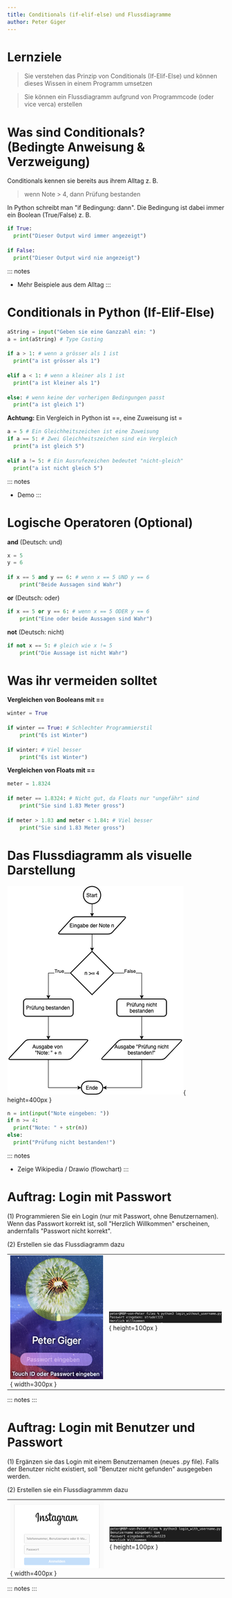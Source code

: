 ```yaml
---
title: Conditionals (if-elif-else) und Flussdiagramme
author: Peter Giger
---
```


# Lernziele <i class="fas fa-bullseye"></i>

> Sie verstehen das Prinzip von Conditionals (If-Elif-Else) und können dieses Wissen in einem Programm umsetzen

> Sie können ein Flussdiagramm aufgrund von Programmcode (oder vice verca) erstellen

# Was sind Conditionals? <i class="fas fa-code-branch"></i><br> (Bedingte Anweisung & Verzweigung)

Conditionals kennen sie bereits aus ihrem Alltag z. B. 

> wenn Note > 4, dann Prüfung bestanden

In Python schreibt man "if Bedingung: dann". Die Bedingung ist dabei immer ein Boolean (True/False) z. B.

```python
if True:
  print("Dieser Output wird immer angezeigt")

if False:
  print("Dieser Output wird nie angezeigt")
```

::: notes
- Mehr Beispiele aus dem Alltag
:::


# Conditionals in Python (If-Elif-Else) <i class="fas fa-code-branch"></i>

```python
aString = input("Geben sie eine Ganzzahl ein: ")
a = int(aString) # Type Casting

if a > 1: # wenn a grösser als 1 ist
  print("a ist grösser als 1")

elif a < 1: # wenn a kleiner als 1 ist
  print("a ist kleiner als 1")

else: # wenn keine der vorherigen Bedingungen passt
  print("a ist gleich 1")
```

**Achtung:** Ein Vergleich in Python ist ==, eine Zuweisung ist =

```python
a = 5 # Ein Gleichheitszeichen ist eine Zuweisung
if a == 5: # Zwei Gleichheitszeichen sind ein Vergleich
  print("a ist gleich 5")

elif a != 5: # Ein Ausrufezeichen bedeutet "nicht-gleich"
  print("a ist nicht gleich 5")
```

::: notes
- Demo
:::


# Logische Operatoren (Optional) <i class="fas fa-equals"></i>


**and** (Deutsch: und)

```python
x = 5
y = 6

if x == 5 and y == 6: # wenn x == 5 UND y == 6
	print("Beide Aussagen sind Wahr")
```

**or** (Deutsch: oder)

```python
if x == 5 or y == 6: # wenn x == 5 ODER y == 6
	print("Eine oder beide Aussagen sind Wahr")
```

**not** (Deutsch: nicht)

```python
if not x == 5: # gleich wie x != 5
	print("Die Aussage ist nicht Wahr")
```


# Was ihr vermeiden solltet <i class="fas fa-exclamation"></i>

**Vergleichen von Booleans mit ==**

```python
winter = True

if winter == True: # Schlechter Programmierstil
	print("Es ist Winter")

if winter: # Viel besser
	print("Es ist Winter")
```

**Vergleichen von Floats mit ==**

```python
meter = 1.8324

if meter == 1.8324: # Nicht gut, da Floats nur "ungefähr" sind
	print("Sie sind 1.83 Meter gross")

if meter > 1.83 and meter < 1.84: # Viel besser
	print("Sie sind 1.83 Meter gross")
```


# Das Flussdiagramm als visuelle Darstellung <i class="fas fa-chart-pie"></i>

![](images/flussdiagramm.drawio.png){ height=400px }

```python
n = int(input("Note eingeben: "))
if n >= 4:
  print("Note: " + str(n))
else:
  print("Prüfung nicht bestanden!")
```

::: notes
- Zeige Wikipedia / Drawio (flowchart)
:::


# Auftrag: Login mit Passwort <i class="fas fa-shoe-prints"></i>

(1) Programmieren Sie ein Login (nur mit Passwort, ohne Benutzernamen). Wenn das Passwort korrekt ist, soll "Herzlich Willkommen" erscheinen, andernfalls "Passwort nicht korrekt".

(2) Erstellen sie das Flussdiagramm dazu

|||
| ----------------------------------- | ----------------------------------- |
| ![](images/mac_login.jpg){ width=300px } | ![](images/login_without_username.png){ height=100px } |

::: notes
:::


# Auftrag: Login mit Benutzer und Passwort <i class="fas fa-shoe-prints"></i>

(1) Ergänzen sie das Login mit einem Benutzernamen (neues .py file). Falls der Benutzer nicht existiert, soll "Benutzer nicht gefunden" ausgegeben werden.

(2) Erstellen sie ein Flussdiagrammm dazu

|||
| ----------------------------------- | ----------------------------------- |
| ![](images/instagram_login.png){ width=400px } | ![](images/login_with_username.png){ height=100px } |

::: notes
:::